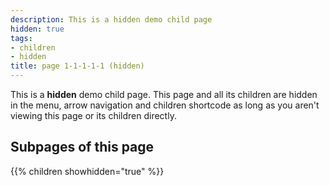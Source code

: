 ```yaml
---
description: This is a hidden demo child page
hidden: true
tags:
- children
- hidden
title: page 1-1-1-1-1 (hidden)
---
```


This is a **hidden** demo child page. This page and all its children are hidden in the menu, arrow navigation and children shortcode as long as you aren't viewing this page or its children directly.

## Subpages of this page

{{% children showhidden="true" %}}
